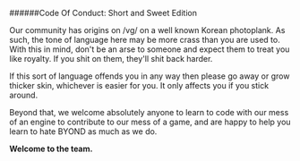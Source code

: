 ######Code Of Conduct: Short and Sweet Edition

Our community has origins on /vg/ on a well known Korean photoplank.
As such, the tone of language here may be more crass than you are used to.
With this in mind, don't be an arse to someone and expect them to treat you like royalty. If you shit on them, they'll shit back harder.

If this sort of language offends you in any way then please go away or grow thicker skin, whichever is easier for you. It only affects you if you stick around.

Beyond that, we welcome absolutely anyone to learn to code with our mess of an engine to contribute to our mess of a game, and are happy to help you learn to hate BYOND as much as we do.

**Welcome to the team.**